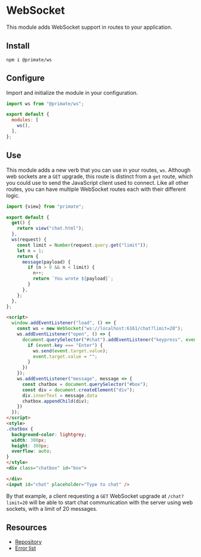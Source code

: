 # WebSocket

This module adds WebSocket support in routes to your application.

## Install

`npm i @primate/ws`

## Configure

Import and initialize the module in your configuration.

```js caption=primate.config.js
import ws from "@primate/ws";

export default {
  modules: [
    ws(),
  ],
};
```

## Use

This module adds a new verb that you can use in your routes, `ws`. Although
web sockets are a `GET` upgrade, this route is distinct from a `get` route,
which you could use to send the JavaScript client used to connect. Like all
other routes, you can have multiple WebSocket routes each with their different
logic.

```js caption=routes/chat.js
import {view} from "primate";

export default {
  get() {
    return view("chat.html");
  },
  ws(request) {
    const limit = Number(request.query.get("limit"));
    let n = 1;
    return {
      message(payload) {
        if (n > 0 && n < limit) {
          n++;
          return `You wrote ${payload}`;
        }
      },
    };
  },
};
```

```html caption=components/chat.html
<script>
  window.addEventListener("load", () => {
    const ws = new WebSocket("ws://localhost:6161/chat?limit=20");
    ws.addEventListener("open", () => {
      document.querySelector("#chat").addEventListener("keypress", event => {
        if (event.key === "Enter") {
          ws.send(event.target.value);
          event.target.value = "";
        }
      })
    });
    ws.addEventListener("message", message => {
      const chatbox = document.querySelector("#box");
      const div = document.createElement("div");
      div.innerText = message.data
      chatbox.appendChild(div);
    })
  });
</script>
<style>
.chatbox {
  background-color: lightgrey;
  width: 300px;
  height: 300px;
  overflow: auto;
}
</style>
<div class="chatbox" id="box">

</div>
<input id="chat" placeholder="Type to chat" />
```

By that example, a client requesting a `GET` WebSocket upgrade at
`/chat?limit=20` will be able to start chat communication with the server using
web sockets, with a limit of 20 messages.

## Resources
* [Repository][repo]
* [Error list](/reference/errors/primate/ws)

[repo]: https://github.com/primatejs/primate/tree/master/packages/ws

